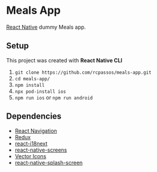 # Meals App

[React Native](https://reactnative.dev/) dummy Meals app.

## Setup

This project was created with **React Native CLI**

1. `git clone https://github.com/rcpassos/meals-app.git`
2. `cd meals-app/`
3. `npm install`
4. `npx pod-install ios`
5. `npm run ios` or `npm run android`

## Dependencies

- [React Navigation](https://reactnavigation.org/)
- [Redux](https://redux.js.org/)
- [react-i18next](https://react.i18next.com/)
- [react-native-screens](https://github.com/software-mansion/react-native-screens)
- [Vector Icons](https://github.com/oblador/react-native-vector-icons)
- [react-native-splash-screen](https://github.com/crazycodeboy/react-native-splash-screen)
